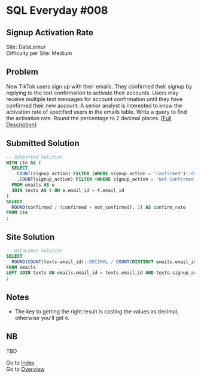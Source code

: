 # SQL Everyday \#008

## Signup Activation Rate

Site: DataLemur\
Difficulty per Site: Medium

## Problem

New TikTok users sign up with their emails. They confirmed their signup by replying to the text confirmation to activate their accounts. Users may receive multiple text messages for account confirmation until they have confirmed their new account. A senior analyst is interested to know the activation rate of specified users in the emails table. Write a query to find the activation rate. Round the percentage to 2 decimal places. [[Full Description](https://datalemur.com/questions/signup-confirmation-rate)]

## Submitted Solution

```sql
-- Submitted Solution
WITH cte AS (
  SELECT 
    COUNT(signup_action) FILTER (WHERE signup_action = 'Confirmed')::decimal AS confirmed
    ,COUNT(signup_action) FILTER (WHERE signup_action = 'Not Confirmed')::decimal AS not_confirmed
  FROM emails AS e
  JOIN texts AS t ON e.email_id = t.email_id
)
SELECT
  ROUND(confirmed / (confirmed + not_confirmed), 2) AS confirm_rate
FROM cte
;
```

## Site Solution

```sql
-- DataLemur Solution
SELECT 
  ROUND(COUNT(texts.email_id)::DECIMAL / COUNT(DISTINCT emails.email_id), 2) AS activation_rate
FROM emails
LEFT JOIN texts ON emails.email_id = texts.email_id AND texts.signup_action = 'Confirmed'
; 
```

## Notes

* The key to getting the right result is casting the values as decimal, otherwise you'll get `0`.

## NB

TBD

Go to [Index](../?tab=readme-ov-file#index)\
Go to [Overview](../?tab=readme-ov-file)
